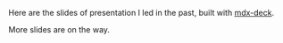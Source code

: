 Here are the slides of presentation I led in the past, built with [mdx-deck](https://github.com/jxnblk/mdx-deck).

More slides are on the way.